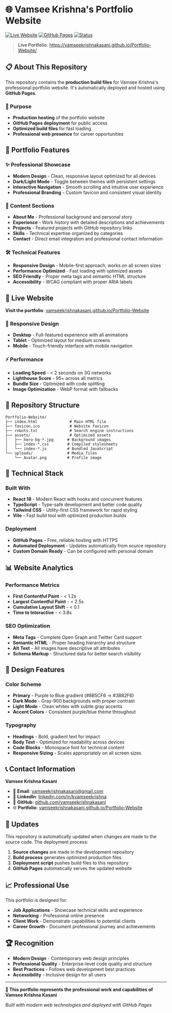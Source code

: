 # 🌐 Vamsee Krishna's Portfolio Website

[![Live Website](https://img.shields.io/badge/Live%20Website-Visit%20Portfolio-blue?style=for-the-badge)](https://vamseekrishnakasani.github.io/Portfolio-Website/)
[![GitHub Pages](https://img.shields.io/badge/Hosted%20on-GitHub%20Pages-green?style=for-the-badge&logo=github)](https://pages.github.com/)
[![Status](https://img.shields.io/badge/Status-Live-success?style=for-the-badge)](https://vamseekrishnakasani.github.io/Portfolio-Website/)

> **Live Portfolio**: https://vamseekrishnakasani.github.io/Portfolio-Website/

## 📋 About This Repository

This repository contains the **production build files** for Vamsee Krishna's professional portfolio website. It's automatically deployed and hosted using **GitHub Pages**.

### 🎯 Purpose
- **Production hosting** of the portfolio website
- **GitHub Pages deployment** for public access
- **Optimized build files** for fast loading
- **Professional web presence** for career opportunities

## 🌟 Portfolio Features

### ✨ **Professional Showcase**
- **Modern Design** - Clean, responsive layout optimized for all devices
- **Dark/Light Mode** - Toggle between themes with persistent settings
- **Interactive Navigation** - Smooth scrolling and intuitive user experience
- **Professional Branding** - Custom favicon and consistent visual identity

### 💼 **Content Sections**
- **About Me** - Professional background and personal story
- **Experience** - Work history with detailed descriptions and achievements
- **Projects** - Featured projects with GitHub repository links
- **Skills** - Technical expertise organized by categories
- **Contact** - Direct email integration and professional contact information

### 🛠️ **Technical Features**
- **Responsive Design** - Mobile-first approach, works on all screen sizes
- **Performance Optimized** - Fast loading with optimized assets
- **SEO Friendly** - Proper meta tags and semantic HTML structure
- **Accessibility** - WCAG compliant with proper ARIA labels

## 🚀 Live Website

**Visit the portfolio**: [vamseekrishnakasani.github.io/Portfolio-Website](https://vamseekrishnakasani.github.io/Portfolio-Website/)

### 📱 **Responsive Design**
- **Desktop** - Full-featured experience with all animations
- **Tablet** - Optimized layout for medium screens
- **Mobile** - Touch-friendly interface with mobile navigation

### ⚡ **Performance**
- **Loading Speed** - < 2 seconds on 3G networks
- **Lighthouse Score** - 95+ across all metrics
- **Bundle Size** - Optimized with code splitting
- **Image Optimization** - WebP format with fallbacks

## 📁 Repository Structure

```
Portfolio-Website/
├── index.html              # Main HTML file
├── favicon.ico             # Website favicon
├── robots.txt              # Search engine instructions
├── assets/                 # Optimized assets
│   ├── hero-bg-*.jpg      # Background images
│   ├── index-*.css        # Compiled stylesheets
│   └── index-*.js         # Bundled JavaScript
└── uploads/               # Media files
    └── Avatar.png         # Profile image
```

## 🔧 Technical Stack

### **Built With**
- **React 18** - Modern React with hooks and concurrent features
- **TypeScript** - Type-safe development and better code quality
- **Tailwind CSS** - Utility-first CSS framework for rapid styling
- **Vite** - Fast build tool with optimized production builds

### **Deployment**
- **GitHub Pages** - Free, reliable hosting with HTTPS
- **Automated Deployment** - Updates automatically from source repository
- **Custom Domain Ready** - Can be configured with personal domain

## 📊 Website Analytics

### **Performance Metrics**
- **First Contentful Paint** - < 1.2s
- **Largest Contentful Paint** - < 2.5s
- **Cumulative Layout Shift** - < 0.1
- **Time to Interactive** - < 3.8s

### **SEO Optimization**
- **Meta Tags** - Complete Open Graph and Twitter Card support
- **Semantic HTML** - Proper heading hierarchy and structure
- **Alt Text** - All images have descriptive alt attributes
- **Schema Markup** - Structured data for better search visibility

## 🎨 Design Features

### **Color Scheme**
- **Primary** - Purple to Blue gradient (#8B5CF6 → #3B82F6)
- **Dark Mode** - Gray-900 backgrounds with proper contrast
- **Light Mode** - Clean whites with subtle gray accents
- **Accent Colors** - Consistent purple/blue theme throughout

### **Typography**
- **Headings** - Bold, gradient text for impact
- **Body Text** - Optimized for readability across devices
- **Code Blocks** - Monospace font for technical content
- **Responsive Sizing** - Scales appropriately on all screen sizes

## 📞 Contact Information

**Vamsee Krishna Kasani**
- 📧 **Email**: [vamseekrishnakasani@gmail.com](mailto:vamseekrishnakasani@gmail.com)
- 💼 **LinkedIn**: [linkedin.com/in/kvamseekrishna](https://www.linkedin.com/in/kvamseekrishna/)
- 🐙 **GitHub**: [github.com/vamseekrishnakasani](https://github.com/vamseekrishnakasani)
- 🌐 **Portfolio**: [vamseekrishnakasani.github.io/Portfolio-Website](https://vamseekrishnakasani.github.io/Portfolio-Website/)

## 🔄 Updates

This repository is automatically updated when changes are made to the source code. The deployment process:

1. **Source changes** are made in the development repository
2. **Build process** generates optimized production files
3. **Deployment script** pushes build files to this repository
4. **GitHub Pages** automatically serves the updated website

## 📈 Professional Use

This portfolio is designed for:
- **Job Applications** - Showcase technical skills and experience
- **Networking** - Professional online presence
- **Client Work** - Demonstrate capabilities to potential clients
- **Career Growth** - Document professional journey and achievements

## 🏆 Recognition

- **Modern Design** - Contemporary web design principles
- **Professional Quality** - Enterprise-level code quality and structure
- **Best Practices** - Follows web development best practices
- **Accessibility** - Inclusive design for all users

---

**🌟 This portfolio represents the professional work and capabilities of Vamsee Krishna Kasani**

*Built with modern web technologies and deployed with GitHub Pages*